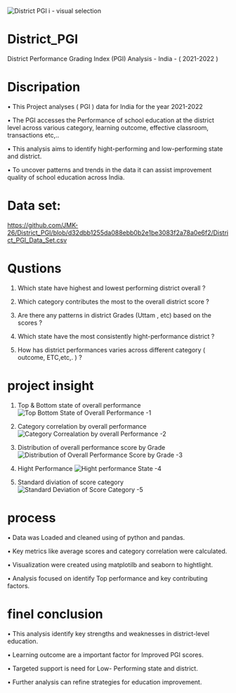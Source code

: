![District PGI i - visual selection](https://github.com/user-attachments/assets/0fa6b0eb-432d-4b04-9063-4a2fd95fa855)

# District_PGI
District Performance Grading Index (PGI) Analysis - India - ( 2021-2022 )

# Discripation 
•	This Project analyses ( PGI ) data for India for the year 2021-2022

•	The PGI accesses the Performance of school education at the district level across various category, learning outcome, effective classroom, transactions etc,..

•	This analysis aims to identify hight-performing and low-performing state and district.

•	To uncover patterns and trends in the data it can assist improvement quality of school education across India.

# Data set:
https://github.com/JMK-26/District_PGI/blob/d32dbb1255da088ebb0b2e1be3083f2a78a0e6f2/District_PGI_Data_Set.csv

 # Qustions 
1.	Which state have highest and lowest performing district overall ?

2.	Which category contributes the most to the overall district score ?

3.	Are there any patterns in district Grades (Uttam , etc) based on the scores ?

4.	Which state have the most consistently hight-performance district ?

5.	How has district performances varies across different category ( outcome, ETC,etc,. )   ?

# project insight
1. Top & Bottom state of overall performance
   ![Top   Bottom State of Overall Performance -1](https://github.com/user-attachments/assets/e0e7aedb-1dac-4d24-99a2-f578fdd4e28b)

2. Category correlation by overall performance
 ![Category Correalation by overall Performance -2](https://github.com/user-attachments/assets/09fcfe2e-94b0-4fba-9d22-c34a1899c7d0)

3. Distribution of overall performance score by Grade
![Distribution of Overall Performance Score by Grade -3](https://github.com/user-attachments/assets/60218486-5211-4cf9-a0a0-e7d960164d9c)

4. Hight Performance
![Hight performance State -4](https://github.com/user-attachments/assets/4bbf0ab9-84a2-45da-8e3a-70c90f1a1c92)

5. Standard diviation of score category
![Standard Deviation of Score Category -5](https://github.com/user-attachments/assets/30f7566c-8787-4d5c-a674-96d80116b484)


# process
•	Data was Loaded and cleaned using of python and pandas.

•	Key metrics like average scores and category correlation were calculated.

•	Visualization were created using matplotilb and seaborn to hightlight.

•	Analysis focused on identify Top performance and key contributing factors.

# finel conclusion
•	This analysis identify key strengths and weaknesses in district-level education.

•	Learning outcome are a important factor for Improved PGI scores.

•	Targeted support is need for Low- Performing state and district.

•	Further analysis can refine strategies for education improvement. 












